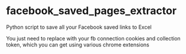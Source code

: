 # facebook_saved_pages_extractor
Python script to save all your Facebook saved links to Excel

You just need to replace with your fb connection cookies and collection token, which you can get using various chrome extensions